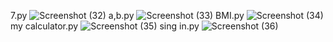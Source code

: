 7.py
![Screenshot (32)](https://github.com/HomaYaghuobian/class_python/assets/140716080/4c45a12c-9b87-48af-b764-28d24ecd98c3)
a,b.py
![Screenshot (33)](https://github.com/HomaYaghuobian/class_python/assets/140716080/7b670b7a-5b16-415c-bfe2-7abd0b7cfea4)
BMI.py
![Screenshot (34)](https://github.com/HomaYaghuobian/class_python/assets/140716080/64560ca6-6d58-4cee-94f5-62bbe8d7098e)
my calculator.py
![Screenshot (35)](https://github.com/HomaYaghuobian/class_python/assets/140716080/326f395f-44ef-4d02-b1ec-0cf9dfbbe6fe)
sing in.py
![Screenshot (36)](https://github.com/HomaYaghuobian/class_python/assets/140716080/0b1ba64d-055f-4802-8a7c-1f8176075e9e)
